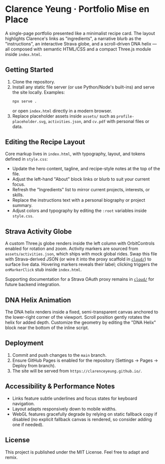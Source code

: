 # Clarence Yeung · Portfolio Mise en Place

A single-page portfolio presented like a minimalist recipe card. The layout highlights Clarence's
links as "ingredients", a narrative blurb as the "instructions", an interactive Strava globe, and a
scroll-driven DNA helix — all composed with semantic HTML/CSS and a compact Three.js module inside
`index.html`.

## Getting Started

1. Clone the repository.
2. Install any static file server (or use Python/Node's built-ins) and serve the site locally. Examples:
   ```bash
   npx serve .
   ```
   or open `index.html` directly in a modern browser.
3. Replace placeholder assets inside `assets/` such as `profile-placeholder.svg`, `activities.json`,
   and `cv.pdf` with personal files or data.

## Editing the Recipe Layout

Core markup lives in `index.html`, with typography, layout, and tokens defined in `style.css`:

- Update the hero content, tagline, and recipe-style notes at the top of the file.
- Adjust the left-hand "About" block links or blurb to suit your current focus.
- Refresh the "Ingredients" list to mirror current projects, interests, or skills.
- Replace the instructions text with a personal biography or project summary.
- Adjust colors and typography by editing the `:root` variables inside `style.css`.

## Strava Activity Globe

A custom Three.js globe renders inside the left column with OrbitControls enabled for rotation and
zoom. Activity markers are sourced from `assets/activities.json`, which ships with mock global rides.
Swap this file with Strava-derived JSON (or wire it into the proxy scaffold in [`cloud/`](cloud/)) to
surface live data. Hovering markers reveals their label; clicking triggers the `onMarkerClick` stub
inside `index.html`.

Supporting documentation for a Strava OAuth proxy remains in [`cloud/`](cloud/) for future backend
integration.

## DNA Helix Animation

The DNA helix renders inside a fixed, semi-transparent canvas anchored to the lower-right corner of
the viewport. Scroll position gently rotates the helix for added depth. Customize the geometry by
editing the "DNA Helix" block near the bottom of the inline script.

## Deployment

1. Commit and push changes to the `main` branch.
2. Ensure GitHub Pages is enabled for the repository (Settings → Pages → Deploy from branch).
3. The site will be served from `https://clarenceyeung.github.io/`.

## Accessibility & Performance Notes

- Links feature subtle underlines and focus states for keyboard navigation.
- Layout adapts responsively down to mobile widths.
- WebGL features gracefully degrade by relying on static fallback copy if disabled (no explicit
  fallback canvas is rendered, so consider adding one if needed).

## License

This project is published under the MIT License. Feel free to adapt and remix.
